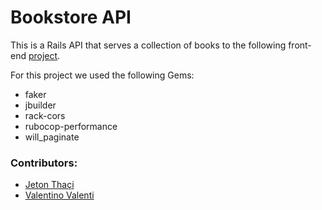 # Bookstore API

 This is a Rails API that serves a collection of books to the following front-end [project](https://github.com/1ba1/react-bookstore).

For this project we used the following Gems:
* faker
* jbuilder
* rack-cors
* rubocop-performance
* will_paginate

### Contributors:
* [Jeton Thaçi](https://github.com/jeton-th)
* [Valentino Valenti](https://github.com/1ba1)
